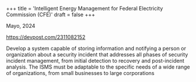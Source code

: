 +++
title = 'Intelligent Energy Management for Federal Electricity Commission (CFE)'
draft = false
+++

Mayo, 2024

https://devpost.com/2311082152

Develop a system capable of storing information and notifying a person or organization about a security incident that addresses all phases of security incident management, from initial detection to recovery and post-incident analysis. The ISMS must be adaptable to the specific needs of a wide range of organizations, from small businesses to large corporations
